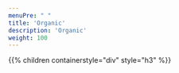 ```yaml
---
menuPre: " "
title: 'Organic'
description: 'Organic'
weight: 100
---
```


{{% children containerstyle="div" style="h3" %}}

